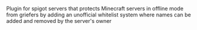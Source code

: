 Plugin for spigot servers that protects Minecraft servers in offline mode from griefers by adding an unofficial whitelist system where names can be added and removed by the server's owner
